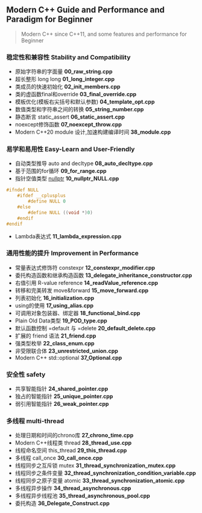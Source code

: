 ## Modern C++ Guide and Performance and Paradigm for Beginner

> Modern C++ since C++11, and some features and performance for Beginner

### 稳定性和兼容性 Stability and Compatibility
- 原始字符串的字面量 **00_raw_string.cpp**
- 超长整形 long long **01_long_integer.cpp**
- 类成员的快速初始化 **02_init_members.cpp**
- 类的虚函数final和override **03_final_override.cpp**
- 模板优化(模板右尖括号和默认参数) **04_template_opt.cpp**
- 数值类型和字符串之间的转换 **05_string_number.cpp**
- 静态断言 static_assert **06_static_assert.cpp**
- noexcept修饰函数 **07_noexcept_throw.cpp**
- Modern C++20 module 设计,加速构建编译时间 **38_module.cpp**

### 易学和易用性 Easy-Learn and User-Friendly
- 自动类型推导 auto and decltype **08_auto_decltype.cpp**
- 基于范围的for循环 **09_for_range.cpp**
- 指针空值类型 [nullptr](https://subingwen.cn/linux/file-descriptor/) **10_nullptr_NULL.cpp**
```C++
#ifndef NULL
    #ifdef __cplusplus
        #define NULL 0
    #else
        #define NULL ((void *)0)
    #endif
#endif
```
- Lambda表达式 **11_lambda_expression.cpp**

### 通用性能的提升 Improvement in Performance
- 常量表达式修饰符 constexpr **12_constexpr_modifier.cpp**
- 委托构造函数和继承构造函数 **13_delegate_inheritance_constructor.cpp**
- 右值引用 R-value reference **14_readValue_reference.cpp**
- 转移和完美转发 move&forward **15_move_forward.cpp**
- 列表初始化 **16_initialization.cpp**
- using的使用 **17_using_alias.cpp**
- 可调用对象包装器、绑定器 **18_functional_bind.cpp**
- Plain Old Data类型 **19_POD_type.cpp**
- 默认函数控制 =default 与 =delete **20_default_delete.cpp**
- 扩展的 friend 语法 **21_friend.cpp**
- 强类型枚举 **22_class_enum.cpp**
- 非受限联合体 **23_unrestricted_union.cpp**
- Modern C++ std::optional **37_Optional.cpp**

### 安全性 safety
- 共享智能指针 **24_shared_pointer.cpp**
- 独占的智能指针 **25_unique_pointer.cpp**
- 弱引用智能指针 **26_weak_pointer.cpp**

### 多线程 multi-thread
- 处理日期和时间的chrono库 **27_chrono_time.cpp**
- Modern C++线程类 thread **28_thread_use.cpp**
- 线程命名空间 this_thread **29_this_thread.cpp**
- 多线程 call_once **30_call_once.cpp**
- 线程同步之互斥锁 mutex **31_thread_synchronization_mutex.cpp**
- 线程同步之条件变量 **32_thread_synchronization_condition_variable.cpp**
- 线程同步之原子变量 atomic **33_thread_synchronization_atomic.cpp**
- 多线程异步操作 **34_thread_asynchronous.cpp**
- 多线程异步线程池 **35_thread_asynchronous_pool.cpp**
- 委托构造 **36_Delegate_Construct.cpp**

